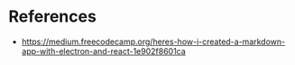 # References

- https://medium.freecodecamp.org/heres-how-i-created-a-markdown-app-with-electron-and-react-1e902f8601ca